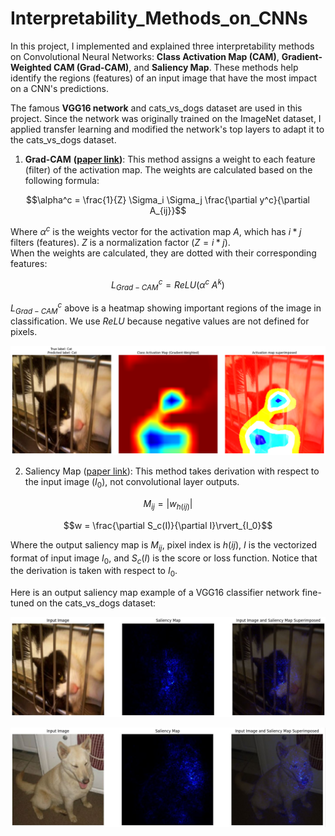 # Interpretability_Methods_on_CNNs

In this project, I implemented and explained three interpretability methods on Convolutional Neural Networks: **Class Activation Map (CAM)**, **Gradient-Weighted CAM (Grad-CAM)**, and **Saliency Map**. 
These methods help identify the regions (features) of an input image that have the most impact on a CNN's predictions. 

The famous **VGG16 network** and cats_vs_dogs dataset are used in this project. Since the network was originally trained on the ImageNet dataset, I applied transfer learning and modified the network's top layers to adapt it to the cats_vs_dogs dataset.

1. **Grad-CAM** **([paper link](https://arxiv.org/pdf/1610.02391))**: This method assigns a weight to each feature (filter) of the activation map. The weights are calculated based on the following formula:

 $$\alpha^c = \frac{1}{Z} \Sigma_i \Sigma_j \frac{\partial y^c}{\partial A_{ij}}$$

 Where $\alpha^c$ is the weights vector for the activation map $A$, which has $i * j$ filters (features). $Z$ is a normalization factor ($Z = i * j$).  
 When the weights are calculated, they are dotted with their corresponding features:

 $$L^c_{Grad-CAM} = ReLU(\alpha^c \; A^k)$$

$L^c_{Grad-CAM}$ above is a heatmap showing important regions of the image in classification. We use $ReLU$ because negative values are not defined for pixels.

![img00](./images/GradCAM_output.png)

2. Saliency Map ([paper link](https://arxiv.org/abs/1312.6034)): This method takes derivation with respect to the input image ($I_0$), not convolutional layer outputs.

 $$M_{ij} = |w_{h(ij)}|$$ 
 
 $$w = \frac{\partial S_c(I)}{\partial I}\rvert_{I_0}$$

Where the output saliency map is $M_{ij}$, pixel index is $h(ij)$, $I$ is the vectorized format of input image $I_0$, and $S_c(I)$ is the score or loss function. Notice that the derivation is taken with respect to $I_0$. 

Here is an output saliency map example of a VGG16 classifier network fine-tuned on the cats_vs_dogs dataset:

![img01](./images/Saliency_output_1.JPG)

![img02](./images/Saliency_output_2.JPG)
